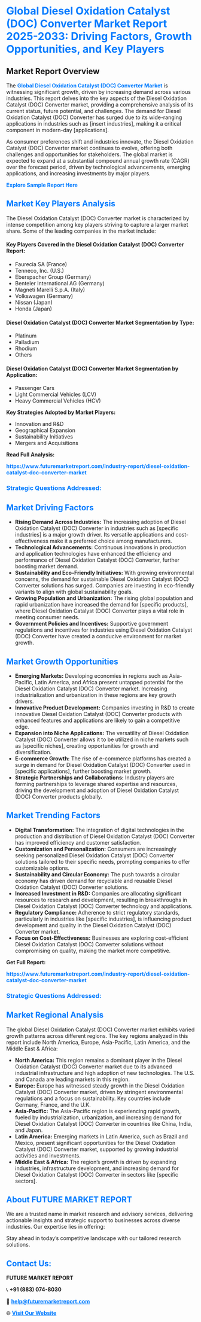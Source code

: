 <h1 style="color: #007BFF;">Global Diesel Oxidation Catalyst (DOC) Converter Market Report 2025-2033: Driving Factors, Growth Opportunities, and Key Players</h1>

<section id="overview">
<h2>Market Report Overview</h2>
<p>The <a href="https://www.futuremarketreport.com/industry-report/diesel-oxidation-catalyst-doc-converter-market" style="color: #007BFF; text-decoration: none;"><strong>Global Diesel Oxidation Catalyst (DOC) Converter Market</strong></a> is witnessing significant growth, driven by increasing demand across various industries. This report delves into the key aspects of the Diesel Oxidation Catalyst (DOC) Converter market, providing a comprehensive analysis of its current status, future potential, and challenges. The demand for Diesel Oxidation Catalyst (DOC) Converter has surged due to its wide-ranging applications in industries such as [insert industries], making it a critical component in modern-day [applications].</p>
<p>As consumer preferences shift and industries innovate, the Diesel Oxidation Catalyst (DOC) Converter market continues to evolve, offering both challenges and opportunities for stakeholders. The global market is expected to expand at a substantial compound annual growth rate (CAGR) over the forecast period, driven by technological advancements, emerging applications, and increasing investments by major players.</p>
</section>

<section id="overview">
<p><a href="https://www.futuremarketreport.com/request-sample/reportId=53838" style="color: #007BFF; text-decoration: none;"><strong>Explore Sample Report Here</strong></a></p>
</section>

<section id="key-players">
<h2 style="color: #007BFF;">Market Key Players Analysis</h2>
<p>The Diesel Oxidation Catalyst (DOC) Converter market is characterized by intense competition among key players striving to capture a larger market share. Some of the leading companies in the market include:</p>
<h4>Key Players Covered in the Diesel Oxidation Catalyst (DOC) Converter Report:</h4>
<ul><li>Faurecia SA (France)</li><li>Tenneco, Inc. (U.S.)</li><li>Eberspacher Group (Germany)</li><li>Benteler International AG (Germany)</li><li>Magneti Marelli S.p.A. (Italy)</li><li>Volkswagen (Germany)</li><li>Nissan (Japan)</li><li>Honda (Japan)</li></ul>
<h4>Diesel Oxidation Catalyst (DOC) Converter Market Segmentation by Type:</h4>
<ul><li>Platinum</li><li>Palladium</li><li>Rhodium</li><li>Others</li></ul>

<h4>Diesel Oxidation Catalyst (DOC) Converter Market Segmentation by Application:</h4>
<ul><li>Passenger Cars</li><li>Light Commercial Vehicles (LCV)</li><li>Heavy Commercial Vehicles (HCV)</li></ul>
<p><strong>Key Strategies Adopted by Market Players:</strong></p>
<ul>
<li>Innovation and R&D</li>
<li>Geographical Expansion</li>
<li>Sustainability Initiatives</li>
<li>Mergers and Acquisitions</li>
</ul>
</section>

<section>
<p><strong>Read Full Analysis: </strong></p><a href="https://www.futuremarketreport.com/industry-report/diesel-oxidation-catalyst-doc-converter-market" style="color: #007BFF; text-decoration: none;"><strong>https://www.futuremarketreport.com/industry-report/diesel-oxidation-catalyst-doc-converter-market</strong></a>
<h3 style="color: #007BFF;">Strategic Questions Addressed:</h3>
</section>

<section id="driving-factors">
<h2 style="color: #007BFF;">Market Driving Factors</h2>
<ul>
<li><strong>Rising Demand Across Industries:</strong> The increasing adoption of Diesel Oxidation Catalyst (DOC) Converter in industries such as [specific industries] is a major growth driver. Its versatile applications and cost-effectiveness make it a preferred choice among manufacturers.</li>
<li><strong>Technological Advancements:</strong> Continuous innovations in production and application technologies have enhanced the efficiency and performance of Diesel Oxidation Catalyst (DOC) Converter, further boosting market demand.</li>
<li><strong>Sustainability and Eco-Friendly Initiatives:</strong> With growing environmental concerns, the demand for sustainable Diesel Oxidation Catalyst (DOC) Converter solutions has surged. Companies are investing in eco-friendly variants to align with global sustainability goals.</li>
<li><strong>Growing Population and Urbanization:</strong> The rising global population and rapid urbanization have increased the demand for [specific products], where Diesel Oxidation Catalyst (DOC) Converter plays a vital role in meeting consumer needs.</li>
<li><strong>Government Policies and Incentives:</strong> Supportive government regulations and incentives for industries using Diesel Oxidation Catalyst (DOC) Converter have created a conducive environment for market growth.</li>
</ul>
</section>

<section id="growth-opportunities">
<h2 style="color: #007BFF;">Market Growth Opportunities</h2>
<ul>
<li><strong>Emerging Markets:</strong> Developing economies in regions such as Asia-Pacific, Latin America, and Africa present untapped potential for the Diesel Oxidation Catalyst (DOC) Converter market. Increasing industrialization and urbanization in these regions are key growth drivers.</li>
<li><strong>Innovative Product Development:</strong> Companies investing in R&D to create innovative Diesel Oxidation Catalyst (DOC) Converter products with enhanced features and applications are likely to gain a competitive edge.</li>
<li><strong>Expansion into Niche Applications:</strong> The versatility of Diesel Oxidation Catalyst (DOC) Converter allows it to be utilized in niche markets such as [specific niches], creating opportunities for growth and diversification.</li>
<li><strong>E-commerce Growth:</strong> The rise of e-commerce platforms has created a surge in demand for Diesel Oxidation Catalyst (DOC) Converter used in [specific applications], further boosting market growth.</li>
<li><strong>Strategic Partnerships and Collaborations:</strong> Industry players are forming partnerships to leverage shared expertise and resources, driving the development and adoption of Diesel Oxidation Catalyst (DOC) Converter products globally.</li>
</ul>
</section>

<section id="trending-factors">
<h2 style="color: #007BFF;">Market Trending Factors</h2>
<ul>
<li><strong>Digital Transformation:</strong> The integration of digital technologies in the production and distribution of Diesel Oxidation Catalyst (DOC) Converter has improved efficiency and customer satisfaction.</li>
<li><strong>Customization and Personalization:</strong> Consumers are increasingly seeking personalized Diesel Oxidation Catalyst (DOC) Converter solutions tailored to their specific needs, prompting companies to offer customizable options.</li>
<li><strong>Sustainability and Circular Economy:</strong> The push towards a circular economy has driven demand for recyclable and reusable Diesel Oxidation Catalyst (DOC) Converter solutions.</li>
<li><strong>Increased Investment in R&D:</strong> Companies are allocating significant resources to research and development, resulting in breakthroughs in Diesel Oxidation Catalyst (DOC) Converter technology and applications.</li>
<li><strong>Regulatory Compliance:</strong> Adherence to strict regulatory standards, particularly in industries like [specific industries], is influencing product development and quality in the Diesel Oxidation Catalyst (DOC) Converter market.</li>
<li><strong>Focus on Cost-Effectiveness:</strong> Businesses are exploring cost-efficient Diesel Oxidation Catalyst (DOC) Converter solutions without compromising on quality, making the market more competitive.</li>
</ul>
</section>

<section>
<p><strong>Get Full Report: </strong></p><a href="https://www.futuremarketreport.com/industry-report/diesel-oxidation-catalyst-doc-converter-market" style="color: #007BFF; text-decoration: none;"><strong>https://www.futuremarketreport.com/industry-report/diesel-oxidation-catalyst-doc-converter-market</strong></a>
<h3 style="color: #007BFF;">Strategic Questions Addressed:</h3>
</section>


<section id="regional-analysis">
<h2 style="color: #007BFF;">Market Regional Analysis</h2>
<p>The global Diesel Oxidation Catalyst (DOC) Converter market exhibits varied growth patterns across different regions. The key regions analyzed in this report include North America, Europe, Asia-Pacific, Latin America, and the Middle East & Africa:</p>
<ul>
<li><strong>North America:</strong> This region remains a dominant player in the Diesel Oxidation Catalyst (DOC) Converter market due to its advanced industrial infrastructure and high adoption of new technologies. The U.S. and Canada are leading markets in this region.</li>
<li><strong>Europe:</strong> Europe has witnessed steady growth in the Diesel Oxidation Catalyst (DOC) Converter market, driven by stringent environmental regulations and a focus on sustainability. Key countries include Germany, France, and the U.K.</li>
<li><strong>Asia-Pacific:</strong> The Asia-Pacific region is experiencing rapid growth, fueled by industrialization, urbanization, and increasing demand for Diesel Oxidation Catalyst (DOC) Converter in countries like China, India, and Japan.</li>
<li><strong>Latin America:</strong> Emerging markets in Latin America, such as Brazil and Mexico, present significant opportunities for the Diesel Oxidation Catalyst (DOC) Converter market, supported by growing industrial activities and investments.</li>
<li><strong>Middle East & Africa:</strong> The region’s growth is driven by expanding industries, infrastructure development, and increasing demand for Diesel Oxidation Catalyst (DOC) Converter in sectors like [specific sectors].</li>
</ul>
</section>

<footer>
<h2 style="color: #007BFF;">About FUTURE MARKET REPORT</h2>
<p>We are a trusted name in market research and advisory services, delivering actionable insights and strategic support to businesses across diverse industries. Our expertise lies in offering:</p>

<p>Stay ahead in today’s competitive landscape with our tailored research solutions.</p>

<h2 style="color: #007BFF;">Contact Us:</h2>
<p><strong>FUTURE MARKET REPORT</strong></p>
<p>📞 <strong>+91 (883) 074-8030</strong></p>
<p>📧 <strong><a href="mailto:help@futuremarketreport.com" style="color: #007BFF;">help@futuremarketreport.com</a></strong></p>
<p>🌐 <strong><a href="https://www.futuremarketreport.com/" style="color: #007BFF;">Visit Our Website</a></strong></p>
</footer>